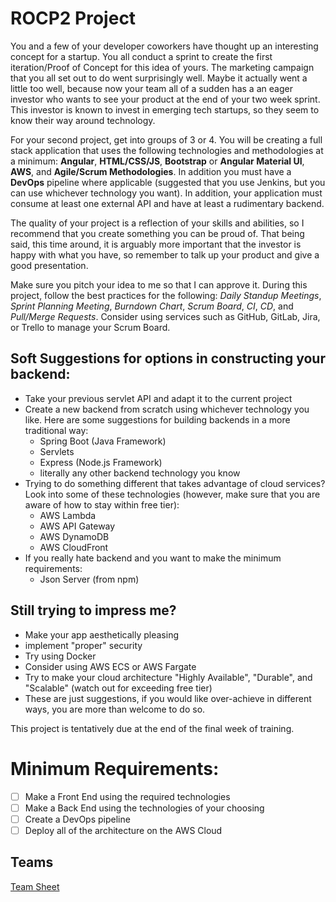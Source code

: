 # ROCP2 Project

You and a few of your developer coworkers have thought up an interesting concept for a startup. You all conduct a sprint to create the first iteration/Proof of Concept for this idea of yours. The marketing campaign that you all set out to do went surprisingly well. Maybe it actually went a little too well, because now your team all of a sudden has a an eager investor who wants to see your product at the end of your two week sprint. This investor is known to invest in emerging tech startups, so they seem to know their way around technology.

For your second project, get into groups of 3 or 4. You will be creating a full stack application that uses the following technologies and methodologies at a minimum: **Angular**, **HTML/CSS/JS**, **Bootstrap** or **Angular Material UI**, **AWS**, and **Agile/Scrum Methodologies**. In addition you must have a **DevOps** pipeline where applicable (suggested that you use Jenkins, but you can use whichever technology you want). In addition, your application must consume at least one external API and have at least a rudimentary backend.

The quality of your project is a reflection of your skills and abilities, so I recommend that you create something you can be proud of. That being said, this time around, it is arguably more important that the investor is happy with what you have, so remember to talk up your product and give a good presentation.

Make sure you pitch your idea to me so that I can approve it. During this project, follow the best practices for the following: _Daily Standup Meetings_, _Sprint Planning Meeting_, _Burndown Chart_, _Scrum Board_, _CI_, _CD_, and _Pull/Merge Requests_. Consider using services such as GitHub, GitLab, Jira, or Trello to manage your Scrum Board.

## Soft Suggestions for options in constructing your backend:

- Take your previous servlet API and adapt it to the current project
- Create a new backend from scratch using whichever technology you like. Here are some suggestions for building backends in a more traditional way:
  - Spring Boot (Java Framework)
  - Servlets
  - Express (Node.js Framework)
  - literally any other backend technology you know
- Trying to do something different that takes advantage of cloud services? Look into some of these technologies (however, make sure that you are aware of how to stay within free tier):
  - AWS Lambda
  - AWS API Gateway
  - AWS DynamoDB
  - AWS CloudFront
- If you really hate backend and you want to make the minimum requirements:
  - Json Server (from npm)

## Still trying to impress me?

- Make your app aesthetically pleasing
- implement "proper" security
- Try using Docker
- Consider using AWS ECS or AWS Fargate
- Try to make your cloud architecture "Highly Available", "Durable", and "Scalable" (watch out for exceeding free tier)
- These are just suggestions, if you would like over-achieve in different ways, you are more than welcome to do so.

This project is tentatively due at the end of the final week of training.

# Minimum Requirements:

- [ ] Make a Front End using the required technologies
- [ ] Make a Back End using the technologies of your choosing
- [ ] Create a DevOps pipeline
- [ ] Deploy all of the architecture on the AWS Cloud

## Teams

[Team Sheet](https://docs.google.com/spreadsheets/d/1oESoHAOI8lwMTgV1iRTrCe78P3TKL0m3-BUTYSe45dA/edit#gid=0)
